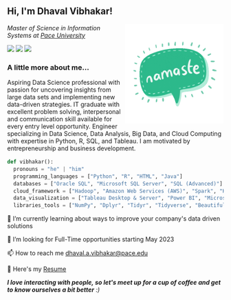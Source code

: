 <h2> Hi, I'm Dhaval Vibhakar! </h2> <img align='right' src="https://github.com/DhavalVibhakar99/DhavalVibhakar99/blob/main/giphy%20(1).gif" width="230">

<p><em>Master of Science in Information Systems at <a href="https://www.pace.edu">Pace University</a>
</em></p>

<a href="https://www.linkedin.com/in/dhavalvibhakar99"> <img src="https://img.shields.io/badge/-Dhaval Vibhakar-blue?style=flat&logo=Linkedin&logoColor=white&link=https://www.linkedin.com/in/dhavalvibhakar99"></a> <a href="mailto:dhaval.a.vibhakar@pace.edu?body=Hi, I'm Dhaval Vibhakar and thank you for reaching out to me! Please type your message below this line."> <img src="https://img.shields.io/badge/-E--mail-red?style=flat&logo=maildotru&logoColor=white"></a> <a href=""> <img src="https://img.shields.io/badge/-WhatsApp-green?style=flat&logo=whatsapp&logoColor=white"></a>


### A little more about me...
Aspiring Data Science professional with passion for uncovering insights from large data sets and implementing new data-driven strategies. IT graduate with excellent problem solving, interpersonal and communication skill available for every entry level opportunity.
Engineer specializing in Data Science, Data Analysis, Big Data, and Cloud Computing with expertise in Python, R, SQL, and Tableau. I am motivated by entrepreneurship and business development.



```python
def vibhakar():
  pronouns = "he" | "him"
  programming_languages = ["Python", "R", "HTML", "Java"]
  databases = ["Oracle SQL", "Microsoft SQL Server", "SQL (Advanced)"]
  cloud_framework = ["Hadoop", "Amazon Web Services (AWS)", "Spark", "Hive"]
  data_visualization = ["Tableau Desktop & Server", "Power BI", "Microsoft Excel (VBA, VLOOKUPS)", "Google Analytics", "Qlik Sense"]
  libraries_tools = ["NumPy", "Dplyr", "Tidyr", "Tidyverse", "Beautiful Soup", "scikit-learn", "TensorFlow", "ggplot", "Agile / Scrum", "JIRA"]
```
🌱 I’m currently learning about ways to improve your company's data driven solutions

🤝 I’m looking for Full-Time opportunities starting May 2023 <img align='right' src="" width="230">

📫 How to reach me dhaval.a.vibhakar@pace.edu

📄 Here's my <a href="https://drive.google.com/file/d/1krTK3BBRzBi3diiWZDAg64AQpp0Au_PU/view?usp=sharing">Resume</a>

<em><b>I love interacting with people, so let's meet up for a cup of coffee and get to know ourselves a bit better</b> :)</em>
